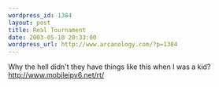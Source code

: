 ```yaml
--- 
wordpress_id: 1384
layout: post
title: Real Tournament
date: 2003-05-18 20:33:00
wordpress_url: http://www.arcanology.com/?p=1384
---
```

Why the hell didn't they have things like this when I was a kid? <a href="http://www.mobileipv6.net/rt/">http://www.mobileipv6.net/rt/</a>